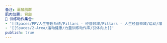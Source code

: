 ```yaml
---
备注: 肩袖肌群
肌肉位置: 背部
🏃 训练动作集合:
- '[[Spaces/PPV人生管理系统/Pillars - 经营领域/Pillars - 人生经营领域/运动/增肌减脂计划/成就记录库/高位下拉]]'
- '[[Spaces/2-Area/运动健康/力量训练动作库/引体向上]]'
publish: true
---
```

